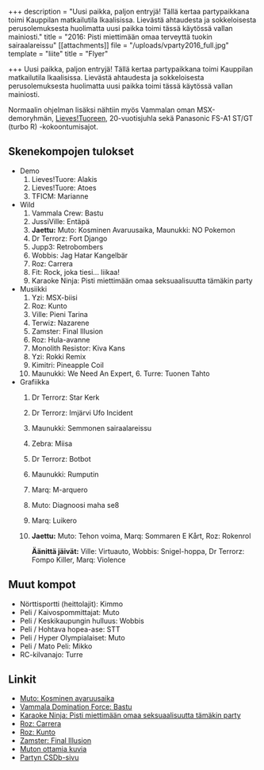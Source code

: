 +++
description = "Uusi paikka, paljon entryjä! Tällä kertaa partypaikkana toimi Kauppilan matkailutila Ikaalisissa. Lievästä ahtaudesta ja sokkeloisesta perusolemuksesta huolimatta uusi paikka toimi tässä käytössä vallan mainiosti."
title = "2016: Pisti miettimään omaa terveyttä tuokin sairaalareissu"
[[attachments]]
file = "/uploads/vparty2016_full.jpg"
template = "liite"
title = "Flyer"

+++
Uusi paikka, paljon entryjä! Tällä kertaa partypaikkana toimi Kauppilan matkailutila Ikaalisissa. Lievästä ahtaudesta ja sokkeloisesta perusolemuksesta huolimatta uusi paikka toimi tässä käytössä vallan mainiosti.

Normaalin ohjelman lisäksi nähtiin myös Vammalan oman MSX-demoryhmän, [Lieves!Tuoreen](http://www.kameli.net/lt/), 20-vuotisjuhla sekä Panasonic FS-A1 ST/GT (turbo R) -kokoontumisajot.

## Skenekompojen tulokset

* Demo
  1. Lieves!Tuore: Alakis
  2. Lieves!Tuore: Atoes
  3. TFICM: Marianne
* Wild
  1. Vammala Crew: Bastu
  2. JussiVille: Entäpä
  3. **Jaettu:** Muto: Kosminen Avaruusaika, Maunukki: NO Pokemon
  4. Dr Terrorz: Fort Django
  5. Jupp3: Retrobombers
  6. Wobbis: Jag Hatar Kangelbär
  7. Roz: Carrera
  8. Fit: Rock, joka tiesi... liikaa!
  9. Karaoke Ninja: Pisti miettimään omaa seksuaalisuutta tämäkin party
* Musiikki
   1. Yzi: MSX-biisi
   2. Roz: Kunto
   3. Ville: Pieni Tarina
   4. Terwiz: Nazarene
   5. Zamster: Final Illusion
   6. Roz: Hula-avanne
   7. Monolith Resistor: Kiva Kans
   8. Yzi: Rokki Remix
   9. Kimitri: Pineapple Coil
  10. Maunukki: We Need An Expert, 6. Turre: Tuonen Tahto
* Grafiikka
   1. Dr Terrorz: Star Kerk
   2. Dr Terrorz: Imjärvi Ufo Incident
   3. Maunukki: Semmonen sairaalareissu
   4. Zebra: Miisa
   5. Dr Terrorz: Botbot
   6. Maunukki: Rumputin
   7. Marq: M-arquero
   8. Muto: Diagnoosi maha se8
   9. Marq: Luikero
  10. **Jaettu:** Muto: Tehon voima, Marq: Sommaren E Kårt, Roz: Rokenrol

      **Äänittä jäivät:** Ville: Virtuauto, Wobbis: Snigel-hoppa, Dr Terrorz: Fompo Killer, Marq: Violence

## Muut kompot

* Nörttisportti (heittolajit): Kimmo
* Peli / Kaivospommittajat: Muto
* Peli / Keskikaupungin hulluus: Wobbis
* Peli / Hohtava hopea-ase: STT
* Peli / Hyper Olympialaiset: Muto
* Peli / Mato Peli: Mikko
* RC-kilvanajo: Turre

## Linkit

* [Muto: Kosminen avaruusaika](https://www.youtube.com/watch?v=NHL_tByw46Y)
* [Vammala Domination Force: Bastu](https://vimeo.com/174885104/f66f12ac35)
* [Karaoke Ninja: Pisti miettimään omaa seksuaalisuutta tämäkin party](https://www.youtube.com/watch?v=0eIgWG69siE)
* [Roz: Carrera](https://www.youtube.com/watch?v=sCRwh5pEJ9U)
* [Roz: Kunto](http://ftp.kameli.net/pub/mp3/roz/roz-kunto.mp3)
* [Zamster: Final Illusion](https://soundcloud.com/sami-tyni/zamster-final-illusion-final-edit)
* [Muton ottamia kuvia](http://muto.iki.fi/kuvat/peijaiset2016/index.html)
* [Partyn CSDb-sivu](http://csdb.dk/event/?id=2512)